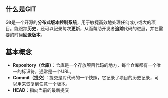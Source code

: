 ## 什么是GIT
Git是一个开源的**分布式版本控制系统**，用于敏捷高效地处理任何或小或大的项目。能跟踪**历史**，还可以记录每次**更新**，从而帮助开发者**追踪**代码的进展，并在需要的时候**回退版本**。

## 基本概念
- **Repository（仓库）**：仓库是一个存放项目代码的地方，每个仓库都有一个唯一的标识符，通常是一个URL。
- **Commit（提交）**：提交是对代码的一个快照，它记录了项目的历史记录，可以用来恢复到任意一个版本。
- **HEAD**：指向当前的最新提交